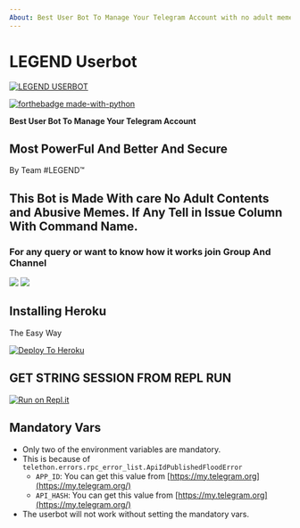 ```yaml
---
About: Best User Bot To Manage Your Telegram Account with no adult memes or spam plugins
---
```



# LEGEND Userbot

 [![LEGEND USERBOT](https://telegra.ph/file/e158c2b1da9e71587dc0a.png)](https://github.com/KeshavTech246/LEGEND-Userbot/blob/master/legend.jpg) 

[![forthebadge made-with-python](https://camo.githubusercontent.com/5392ad6fb7875a2520001270f08309896b6cb25d/687474703a2f2f466f7254686542616467652e636f6d2f696d616765732f6261646765732f6d6164652d776974682d707974686f6e2e737667)](https://www.python.org/) 

**Best User Bot To Manage Your Telegram Account**

##  Most PowerFul And Better And Secure

By Team \#LEGEND™


## This Bot is Made With care No Adult Contents and Abusive Memes. If Any Tell in Issue Column With Command Name.

### For any query or want to know how it works join Group And Channel 

<a href="https://t.me/legendsupportchannel"><img src="https://img.shields.io/badge/Join-Telegram%20Channel-red.svg?logo=Telegram"></a>
<a href="https://t.me/legendsupportgroup"><img src="https://img.shields.io/badge/Join-Telegram%20Group-blue.svg?logo=telegram"></a>

## Installing Heroku

The Easy Way

[![Deploy To Heroku](https://camo.githubusercontent.com/83b0e95b38892b49184e07ad572c94c8038323fb/68747470733a2f2f7777772e6865726f6b7563646e2e636f6d2f6465706c6f792f627574746f6e2e737667)](https://dashboard.heroku.com/new?button-url=https%3A%2F%2Fgithub.com%2FKeshavTech246%2FLEGEND-Userbot&template=https%3A%2F%2Fgithub.com%2FKeshavTech246%2FLEGEND-Userbot)

##  GET STRING SESSION FROM REPL RUN

 [![Run on Repl.it](https://camo.githubusercontent.com/05149b448485553c6f14f6430a45c12dcc79ed3c/68747470733a2f2f7265706c2e69742f62616467652f6769746875622f6a61727669733231303930342f4a6172766973)](https://FRIDAY.STARKGANG.repl.run/)

##  Mandatory Vars

* Only two of the environment variables are mandatory.
* This is because of `telethon.errors.rpc_error_list.ApiIdPublishedFloodError`
  * `APP_ID`: You can get this value from [https://my.telegram.org](https://my.telegram.org/)
  * `API_HASH`: You can get this value from [https://my.telegram.org](https://my.telegram.org/)
* The userbot will not work without setting the mandatory vars.

